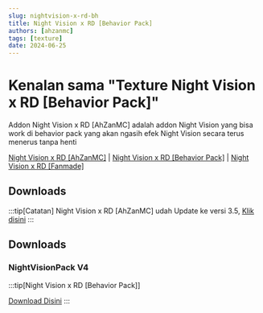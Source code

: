 ```yaml
---
slug: nightvision-x-rd-bh
title: Night Vision x RD [Behavior Pack]
authors: [ahzanmc]
tags: [texture]
date: 2024-06-25
---
```

# Kenalan sama "Texture Night Vision x RD [Behavior Pack]"

Addon Night Vision x RD [AhZanMC] adalah addon Night Vision yang bisa work di behavior pack yang akan ngasih efek Night Vision secara terus menerus tanpa henti

<!-- truncate -->
[Night Vision x RD [AhZanMC]](nightvision-x-rd-ahzanmc) | [Night Vision x RD [Behavior Pack]](nightvision-x-rd-bh) | [Night Vision x RD [Fanmade]](nightvision-x-rd-fan)

## Downloads
:::tip[Catatan]
Night Vision x RD [AhZanMC] udah Update ke versi 3.5, [Klik disini](nightvision-x-rd-ahzanmc)
:::

## Downloads
### NightVisionPack V4
:::tip[Night Vision x RD [Behavior Pack]]

[Download Disini](https://www.mediafire.com/file/k2o4jwzpw8ap7rv/Night_Vision_x_RD_for_Bedrock_%2528Behavior_Pack%2529.mcpack/file)
:::